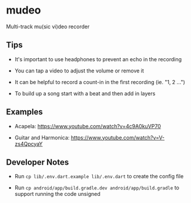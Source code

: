 # mudeo

Multi-track mu(sic vi)deo recorder

## Tips

- It's important to use headphones to prevent an echo in the recording

- You can tap a video to adjust the volume or remove it

- It can be helpful to record a count-in in the first recording (ie. "1, 2 ...")

- To build up a song start with a beat and then add in layers

## Examples

- Acapela: https://www.youtube.com/watch?v=4c9A0kuVP70 

- Guitar and Harmonica: https://www.youtube.com/watch?v=V-zs4QpcyaY

## Developer Notes

- Run `cp lib/.env.dart.example lib/.env.dart` to create the config file

- Run `cp android/app/build.gradle.dev android/app/build.gradle` to support running the code unsigned
